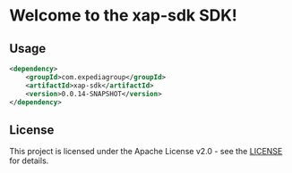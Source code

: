 # Welcome to the xap-sdk SDK!

## Usage
```xml
<dependency>
    <groupId>com.expediagroup</groupId>
    <artifactId>xap-sdk</artifactId>
    <version>0.0.14-SNAPSHOT</version>
</dependency>
```

## License

This project is licensed under the Apache License v2.0 - see the [LICENSE](LICENSE) for details.
